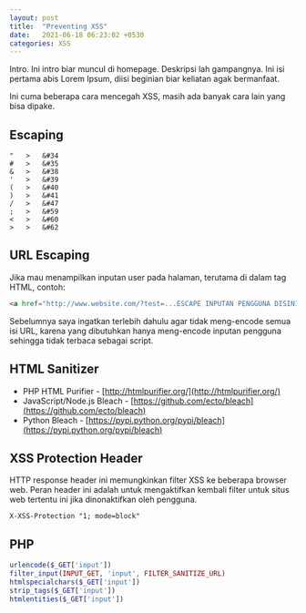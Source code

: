 ```yaml
---
layout: post
title:  "Preventing XSS"
date:   2021-06-18 06:23:02 +0530
categories: XSS
---
```

Intro. Ini intro biar muncul di homepage. Deskripsi lah gampangnya. Ini isi pertama abis Lorem Ipsum, diisi beginian biar keliatan agak bermanfaat.

Ini cuma beberapa cara mencegah XSS, masih ada banyak cara lain yang bisa dipake.


Escaping
----------------
```
"   >	&#34
#   >	&#35
&   >	&#38
'   >	&#39
(   >	&#40
)   >	&#41
/   >	&#47
;   >	&#59
<   >	&#60
>   >	&#62
```


URL Escaping
----------------

Jika mau menampilkan inputan user pada halaman, terutama di dalam tag HTML, contoh:
```html
<a href="http://www.website.com/?test=...ESCAPE INPUTAN PENGGUNA DISINI...">link</a>
```

Sebelumnya saya ingatkan terlebih dahulu agar tidak meng-encode semua isi URL, karena yang dibutuhkan hanya meng-encode inputan pengguna sehingga tidak terbaca sebagai script.


HTML Sanitizer
----------------

- PHP HTML Purifier - [http://htmlpurifier.org/](http://htmlpurifier.org/)
- JavaScript/Node.js Bleach - [https://github.com/ecto/bleach](https://github.com/ecto/bleach)
- Python Bleach - [https://pypi.python.org/pypi/bleach](https://pypi.python.org/pypi/bleach)


XSS Protection Header
----------------

HTTP response header ini memungkinkan filter XSS ke beberapa browser web. Peran header ini adalah untuk mengaktifkan kembali filter untuk situs web tertentu ini jika dinonaktifkan oleh pengguna.

`X-XSS-Protection "1; mode=block"`


PHP
----------------
```php
urlencode($_GET['input'])
filter_input(INPUT_GET, 'input', FILTER_SANITIZE_URL)
htmlspecialchars($_GET['input'])
strip_tags($_GET['input'])
htmlentities($_GET['input'])
```
